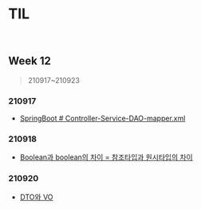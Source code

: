 # TIL

<br>

## Week 12

> 210917~210923



### 210917

* [SpringBoot # Controller-Service-DAO-mapper.xml](https://pythontoomuchinformation.tistory.com/492)



### 210918

* [Boolean과 boolean의 차이 = 참조타입과 원시타입의 차이](https://pythontoomuchinformation.tistory.com/493)



### 210920

* [DTO와 VO](https://pythontoomuchinformation.tistory.com/496)
